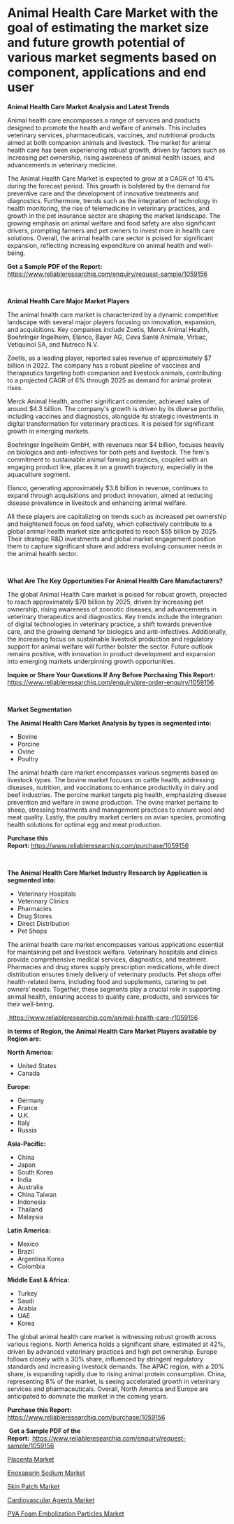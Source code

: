 <p><h1>Animal Health Care Market with the goal of estimating the market size and future growth potential of various market segments based on component, applications and end user</h1></p><p><strong>Animal Health Care Market Analysis and Latest Trends</strong></p>
<p><p>Animal health care encompasses a range of services and products designed to promote the health and welfare of animals. This includes veterinary services, pharmaceuticals, vaccines, and nutritional products aimed at both companion animals and livestock. The market for animal health care has been experiencing robust growth, driven by factors such as increasing pet ownership, rising awareness of animal health issues, and advancements in veterinary medicine.</p><p>The Animal Health Care Market is expected to grow at a CAGR of 10.4% during the forecast period. This growth is bolstered by the demand for preventive care and the development of innovative treatments and diagnostics. Furthermore, trends such as the integration of technology in health monitoring, the rise of telemedicine in veterinary practices, and growth in the pet insurance sector are shaping the market landscape. The growing emphasis on animal welfare and food safety are also significant drivers, prompting farmers and pet owners to invest more in health care solutions. Overall, the animal health care sector is poised for significant expansion, reflecting increasing expenditure on animal health and well-being.</p></p>
<p><strong>Get a Sample PDF of the Report:&nbsp;</strong> <a href="https://www.reliableresearchiq.com/enquiry/request-sample/1059156?utm_campaign=1123&utm_medium=2&utm_source=Github&utm_content=ia&utm_term=08032025&utm_id=animal-health-care">https://www.reliableresearchiq.com/enquiry/request-sample/1059156</a></p>
<p>&nbsp;</p>
<p><strong>Animal Health Care Major Market Players</strong></p>
<p><p>The animal health care market is characterized by a dynamic competitive landscape with several major players focusing on innovation, expansion, and acquisitions. Key companies include Zoetis, Merck Animal Health, Boehringer Ingelheim, Elanco, Bayer AG, Ceva Santé Animale, Virbac, Vetiquinol SA, and Nutreco N.V.</p><p>Zoetis, as a leading player, reported sales revenue of approximately $7 billion in 2022. The company has a robust pipeline of vaccines and therapeutics targeting both companion and livestock animals, contributing to a projected CAGR of 6% through 2025 as demand for animal protein rises.</p><p>Merck Animal Health, another significant contender, achieved sales of around $4.3 billion. The company's growth is driven by its diverse portfolio, including vaccines and diagnostics, alongside its strategic investments in digital transformation for veterinary practices. It is poised for significant growth in emerging markets.</p><p>Boehringer Ingelheim GmbH, with revenues near $4 billion, focuses heavily on biologics and anti-infectives for both pets and livestock. The firm's commitment to sustainable animal farming practices, coupled with an engaging product line, places it on a growth trajectory, especially in the aquaculture segment.</p><p>Elanco, generating approximately $3.8 billion in revenue, continues to expand through acquisitions and product innovation, aimed at reducing disease prevalence in livestock and enhancing animal welfare.</p><p>All these players are capitalizing on trends such as increased pet ownership and heightened focus on food safety, which collectively contribute to a global animal health market size anticipated to reach $55 billion by 2025. Their strategic R&D investments and global market engagement position them to capture significant share and address evolving consumer needs in the animal health sector.</p></p>
<p>&nbsp;</p>
<p><strong>What Are The Key Opportunities For Animal Health Care Manufacturers?</strong></p>
<p><p>The global Animal Health Care market is poised for robust growth, projected to reach approximately $70 billion by 2025, driven by increasing pet ownership, rising awareness of zoonotic diseases, and advancements in veterinary therapeutics and diagnostics. Key trends include the integration of digital technologies in veterinary practice, a shift towards preventive care, and the growing demand for biologics and anti-infectives. Additionally, the increasing focus on sustainable livestock production and regulatory support for animal welfare will further bolster the sector. Future outlook remains positive, with innovation in product development and expansion into emerging markets underpinning growth opportunities.</p></p>
<p><strong>Inquire or Share Your Questions If Any Before Purchasing This Report:</strong> <a href="https://www.reliableresearchiq.com/enquiry/pre-order-enquiry/1059156?utm_campaign=1123&utm_medium=2&utm_source=Github&utm_content=ia&utm_term=08032025&utm_id=animal-health-care">https://www.reliableresearchiq.com/enquiry/pre-order-enquiry/1059156</a></p>
<p>&nbsp;</p>
<p><strong>Market Segmentation</strong></p>
<p><strong>The Animal Health Care Market Analysis by types is segmented into:</strong></p>
<p><ul><li>Bovine</li><li>Porcine</li><li>Ovine</li><li>Poultry</li></ul></p>
<p><p>The animal health care market encompasses various segments based on livestock types. The bovine market focuses on cattle health, addressing diseases, nutrition, and vaccinations to enhance productivity in dairy and beef industries. The porcine market targets pig health, emphasizing disease prevention and welfare in swine production. The ovine market pertains to sheep, stressing treatments and management practices to ensure wool and meat quality. Lastly, the poultry market centers on avian species, promoting health solutions for optimal egg and meat production.</p></p>
<p><strong>Purchase this Report:&nbsp;</strong><a href="https://www.reliableresearchiq.com/purchase/1059156?utm_campaign=1123&utm_medium=2&utm_source=Github&utm_content=ia&utm_term=08032025&utm_id=animal-health-care">https://www.reliableresearchiq.com/purchase/1059156</a></p>
<p>&nbsp;</p>
<p><strong>The Animal Health Care Market Industry Research by Application is segmented into:</strong></p>
<p><ul><li>Veterinary Hospitals</li><li>Veterinary Clinics</li><li>Pharmacies</li><li>Drug Stores</li><li>Direct Distribution</li><li>Pet Shops</li></ul></p>
<p><p>The animal health care market encompasses various applications essential for maintaining pet and livestock welfare. Veterinary hospitals and clinics provide comprehensive medical services, diagnostics, and treatment. Pharmacies and drug stores supply prescription medications, while direct distribution ensures timely delivery of veterinary products. Pet shops offer health-related items, including food and supplements, catering to pet owners’ needs. Together, these segments play a crucial role in supporting animal health, ensuring access to quality care, products, and services for their well-being.</p></p>
<p><a href="https://www.reliableresearchiq.com/animal-health-care-r1059156?utm_campaign=1123&utm_medium=2&utm_source=Github&utm_content=ia&utm_term=08032025&utm_id=animal-health-care">&nbsp;https://www.reliableresearchiq.com/animal-health-care-r1059156</a></p>
<p><strong>In terms of Region, the Animal Health Care Market Players available by Region are:</strong></p>
<p>
    <p> <strong> North America: </strong>
        <ul>
            <li>United States</li>
            <li>Canada</li>
        </ul>
        </p> 
    <p> <strong> Europe: </strong>
        <ul>
            <li>Germany</li>
            <li>France</li>
            <li>U.K.</li>
            <li>Italy</li>
            <li>Russia</li>
        </ul>
        </p> 
    <p> <strong> Asia-Pacific: </strong>
        <ul>
            <li>China</li>
            <li>Japan</li>
            <li>South Korea</li>
            <li>India</li>
            <li>Australia</li>
            <li>China Taiwan</li>
            <li>Indonesia</li>
            <li>Thailand</li>
            <li>Malaysia</li>
        </ul>
        </p> 
    <p> <strong> Latin America: </strong>
        <ul>
            <li>Mexico</li>
            <li>Brazil</li>
            <li>Argentina Korea</li>
            <li>Colombia</li>
        </ul>
        </p> 
    <p> <strong> Middle East & Africa: </strong>
        <ul>
            <li>Turkey</li>
            <li>Saudi</li>
            <li>Arabia</li>
            <li>UAE</li>
            <li>Korea</li>
        </ul>
    </p>
    </p>
<p><p>The global animal health care market is witnessing robust growth across various regions. North America holds a significant share, estimated at 42%, driven by advanced veterinary practices and high pet ownership. Europe follows closely with a 30% share, influenced by stringent regulatory standards and increasing livestock demands. The APAC region, with a 20% share, is expanding rapidly due to rising animal protein consumption. China, representing 8% of the market, is seeing accelerated growth in veterinary services and pharmaceuticals. Overall, North America and Europe are anticipated to dominate the market in the coming years.</p></p>
<p><strong>Purchase this Report: </strong><a href="https://www.reliableresearchiq.com/purchase/1059156?utm_campaign=1123&utm_medium=2&utm_source=Github&utm_content=ia&utm_term=08032025&utm_id=animal-health-care">https://www.reliableresearchiq.com/purchase/1059156</a></p>
<p>&nbsp;<strong>Get a Sample PDF of the Report:&nbsp;&nbsp;</strong><a href="https://www.reliableresearchiq.com/enquiry/request-sample/1059156?utm_campaign=1123&utm_medium=2&utm_source=Github&utm_content=ia&utm_term=08032025&utm_id=animal-health-care">https://www.reliableresearchiq.com/enquiry/request-sample/1059156</a></p>
<p><strong></strong></p>
<p><p><a href="https://github.com/furnoirons9e/Market-Research-Report-List-1/blob/main/placenta-market.md?utm_campaign=1123&utm_medium=2&utm_source=Github&utm_content=ia&utm_term=08032025&utm_id=animal-health-care">Placenta Market</a></p><p><a href="https://github.com/puttslukis59/Market-Research-Report-List-1/blob/main/enoxaparin-sodium-market.md?utm_campaign=1123&utm_medium=2&utm_source=Github&utm_content=ia&utm_term=08032025&utm_id=animal-health-care">Enoxaparin Sodium Market</a></p><p><a href="https://github.com/vandelmanize/Market-Research-Report-List-1/blob/main/skin-patch-market.md?utm_campaign=1123&utm_medium=2&utm_source=Github&utm_content=ia&utm_term=08032025&utm_id=animal-health-care">Skin Patch Market</a></p><p><a href="https://github.com/saribuissawi/Market-Research-Report-List-1/blob/main/cardiovascular-agents-market.md?utm_campaign=1123&utm_medium=2&utm_source=Github&utm_content=ia&utm_term=08032025&utm_id=animal-health-care">Cardiovascular Agents Market</a></p><p><a href="https://github.com/foddekampo/Market-Research-Report-List-1/blob/main/pva-foam-embolization-particles-market.md?utm_campaign=1123&utm_medium=2&utm_source=Github&utm_content=ia&utm_term=08032025&utm_id=animal-health-care">PVA Foam Embolization Particles Market</a></p></p>